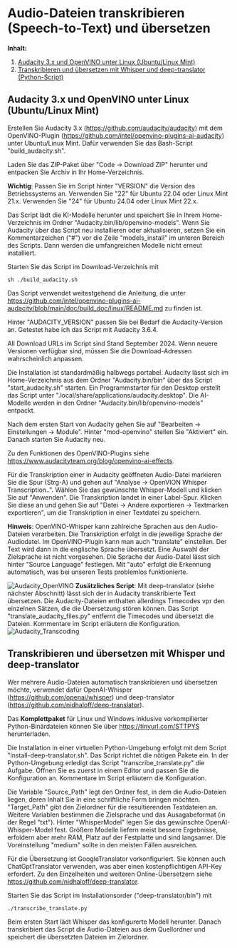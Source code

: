 # Audio-Dateien transkribieren (Speech-to-Text) und übersetzen
**Inhalt:**

1. [Audacity 3.x und OpenVINO unter Linux (Ubuntu/Linux Mint)](#audacity-3x-und-openvino-unter-linux-ubuntulinux-mint)
2. [Transkribieren und übersetzen mit Whisper und deep-translator (Python-Script)](#transkribieren-und-%C3%BCbersetzen-mit-whisper-und-deep-translator)

## Audacity 3.x und OpenVINO unter Linux (Ubuntu/Linux Mint)
Erstellen Sie Audacity 3.x (https://github.com/audacity/audacity) mit dem OpenVINO-Plugin (https://github.com/intel/openvino-plugins-ai-audacity) unter Ubuntu/Linux Mint. Dafür verwenden Sie das Bash-Script "build_audacity.sh".

Laden Sie das ZIP-Paket über "Code -> Download ZIP" herunter und entpacken Sie Archiv in Ihr Home-Verzeichnis.

**Wichtig**: Passen Sie im Script hinter "VERSION" die Version des Betriebssystems an. Verwenden Sie "22" für Ubuntu 22.04 oder Linux Mint 21.x. Verwenden Sie "24" für Ubuntu 24.04 oder Linux Mint 22.x.

Das Script lädt die KI-Modelle herunter und speichert Sie in Ihrem Home-Verzeichnis im Ordner "Audacity.bin/lib/openvino-models". Wenn Sie Audacity über das Script neu installieren oder aktualisieren, setzen Sie ein Kommentarzeichen ("#") vor die Zeile "models_install" im unteren Bereich des Scripts. Dann werden die umfangreichen Modelle nicht erneut installiert.

Starten Sie das Script im Download-Verzeichnis mit

```
sh ./build_audacity.sh
```
Das Script verwendet weitestgehend die Anleitung, die unter https://github.com/intel/openvino-plugins-ai-audacity/blob/main/doc/build_doc/linux/README.md zu finden ist.

Hinter "AUDACITY_VERSION" passen Sie bei Bedarf die Audacity-Version an. Getestet habe ich das Script mit Audacity 3.6.4.

All Download URLs im Script sind Stand September 2024. Wenn neuere Versionen verfügbar sind, müssen Sie die Download-Adressen wahrscheinlich anpassen.

Die Installation ist standardmäßig halbwegs portabel. Audacity lässt sich im Home-Verzeichnis aus dem Ordner "Audacity.bin/bin" über das Script "start_audacity.sh" starten. Ein Programmstarter für den Desktop erstellt das Script unter ".local/share/applications/audacity.desktop". Die AI-Modelle werden in den Ordner "Audacity.bin/lib/openvino-models" entpackt.

Nach dem ersten Start von Audacity gehen Sie auf "Bearbeiten -> Einstellungen -> Module". Hinter "mod-openvino" stellen Sie "Aktiviert" ein. Danach starten Sie Audacity neu. 

Zu den Funktionen des OpenVINO-Plugins siehe https://www.audacityteam.org/blog/openvino-ai-effects.

Für die Transkription einer in Audacity geöffneten Audio-Datei markieren Sie die Spur (Strg-A) und gehen auf "Analyse -> OpenVION Whisper Transcription..". Wählen Sie das gewünschte Whisper-Modell und klicken Sie auf "Anwenden". Die Transkription landet in einer Label-Spur. Klicken Sie diese an und gehen Sie auf "Datei -> Andere exportieren -> Textmarken exportieren", um die Transkription in einer Textdatei zu speichern.

**Hinweis**: OpenVINO-Whisper kann zahlreiche Sprachen aus den Audio-Dateien verarbeiten. Die Transkription erfolgt in die jeweilige Sprache der Audiodatei. Im OpenVINO-Plugin kann man auch "translate" einstellen. Der Text wird dann in die englische Sprache übersetzt. Eine Auswahl der Zielsprache ist nicht vorgesehen. Die Sprache der Audio-Datei lässt sich hinter "Source Language" festlegen. Mit "auto" erfolgt die Erkennung automatisch, was bei unseren Tests problemlos funktionierte.

![Audacity_OpenVINO](https://github.com/user-attachments/assets/8b77a212-61f7-491b-bd1c-67aca2ce1da5)
**Zusätzliches Script**: Mit deep-translator (siehe nächster Abschnitt) lässt sich der in Audacity transkribierte Text übersetzen. Die Audacity-Dateien enthalten allerdings Timecodes vpr den einzelnen Sätzen, die die Übersetzung stören können. Das Script "translate_audacity_files.py" entfernt die Timecodes und übersetzt die Dateien. Kommentare im Script erläutern die Konfiguration.
![Audacity_Transcoding](https://github.com/user-attachments/assets/e562d1e6-433d-4d8d-a1fe-709db8abca2c)

## Transkribieren und übersetzen mit Whisper und deep-translator
Wer mehrere Audio-Dateien automatisch transkribieren und übersetzen möchte, verwendet dafür OpenAI-Whisper (https://github.com/openai/whisper) und deep-translator (https://github.com/nidhaloff/deep-translator).

Das **Komplettpaket** für Linux und Windows inklusive vorkompilierter Python-Binärdateien  können Sie über https://tinyurl.com/STTPYS herunterladen.

Die Installation in einer virtuellen Python-Umgebung erfolgt mit dem Script "install-deep-translator.sh". Das Script richtet die nötigen Pakete ein. In der Python-Umgebung erledigt das Script "transcribe_translate.py" die Aufgabe. Öffnen Sie es zuerst in einem Editor und passen Sie die Konfiguration an. Kommentare im Script erläutern die Konfiguration.

Die Variable "Source_Path" legt den Ordner fest, in dem die Audio-Dateien liegen, deren Inhalt Sie in eine schriftliche Form bringen möchten. "Target_Path" gibt den Zielordner für die resultierenden Textdateien an. Weitere Variablen bestimmen die Zielsprache und das Ausagabeformat (in der Regel "txt"). Hinter "WhisperModel" legen Sie das gewünschte OpenAI-Whisper-Model fest. Größere Modelle liefern meist bessere Ergebnisse, erfoldern aber mehr RAM, Platz auf der Festplatte und sind langsamer. Die Voreinstellung "medium" sollte in den meisten Fällen ausreichen.

Für die Übersetzung ist GoogleTranslator vorkonfiguriert. Sie können auch ChatGptTranslator verwenden, was aber einen kostenpflichtigen API-Key erfordert. Zu den Einzelheiten und weiteren Online-Übersetzern siehe https://github.com/nidhaloff/deep-translator.

Starten Sie das Script im Installationsorder ("deep-translator/bin") mit
```
./transcribe_translate.py
```
Beim ersten Start lädt Whisper das konfigurerte Modell herunter. Danach transkribiert das Script die Audio-Dateien aus dem Quellordner und speichert die übersetzten Dateien im Zielordner.





